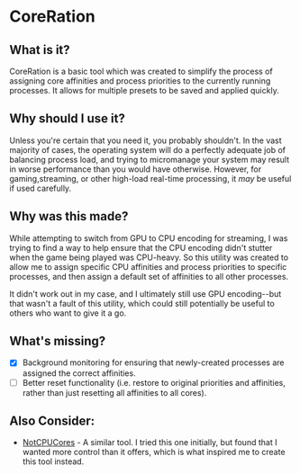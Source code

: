# CoreRation

## What is it?

CoreRation is a basic tool which was created to simplify the process of assigning core affinities and process priorities to the currently running processes. It allows for multiple presets to be saved and applied quickly.

## Why should I use it?

Unless you're certain that you need it, you probably shouldn't. In the vast majority of cases, the operating system will do a perfectly adequate job of balancing process load, and trying to micromanage your system may result in worse performance than you would have otherwise. However, for gaming,streaming, or other high-load real-time processing, it *may* be useful if used carefully.

## Why was this made?

While attempting to switch from GPU to CPU encoding for streaming, I was trying to find a way to help ensure that the CPU encoding didn't stutter when the game being played was CPU-heavy. So this utility was created to allow me to assign specific CPU affinities and process priorities to specific processes, and then assign a default set of affinities to all other processes.

It didn't work out in my case, and I ultimately still use GPU encoding--but that wasn't a fault of this utility, which could still potentially be useful to others who want to give it a go.

## What's missing?

- [x] Background monitoring for ensuring that newly-created processes are assigned the correct affinities.
- [ ] Better reset functionality (i.e. restore to original priorities and affinities, rather than just resetting all affinities to all cores).

## Also Consider:

* [NotCPUCores](https://github.com/rcmaehl/NotCPUCores) - A similar tool. I tried this one initially, but found that I wanted more control than it offers, which is what inspired me to create this tool instead.

